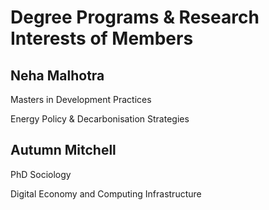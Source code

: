 # Degree Programs & Research Interests of Members 

## Neha Malhotra

Masters in Development Practices

Energy Policy & Decarbonisation Strategies

## Autumn Mitchell

PhD Sociology

Digital Economy and Computing Infrastructure 
